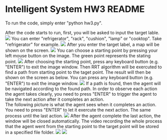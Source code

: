 # Intelligent System HW3 README

To run the code, simply enter "python hw3.py". 

After the code starts to run, first, you will be asked to input the target lable.
![](https://i.imgur.com/4vTkOLr.png)
You can enter "refrigerator", "rack", "cushion", "lamp" or "cooktop". Take "refrigerator" for example.
![](https://i.imgur.com/41Z1u6b.png)
After you enter the target label, a map will be shown on the screen. 
![](https://i.imgur.com/FBFBzSD.png)
You can choose a starting point by pressing your left mouse button on the image. The green point represents the stating point.
![](https://i.imgur.com/Voc0HN1.png)
After choosing the starting point, press any keyboard button (e.g. "ENTER") to exit the image window. Then RRT algorithm will be exercuted to find a path from starting point to the taget point. The result will then be shown on the screen as below. You can press any keyboard button (e.g. "ENTER") to exit the image window.
![](https://i.imgur.com/Hv7KPf0.png)
If a path is found, then the agent will be navigated according to the found path. In order to observe each action the agent takes clearly, you need to press "ENTER" to trigger the agent to take the next action after it completes an action.  
The following picture is what the agent sees when it completes an action. You need to press "ENTER" to let it exercute the next action. The same process until the last action. 
![](https://i.imgur.com/pYPQ4M8.png)
After the agent complete the last action, the window will be closed automatically. The video recording the whole process that the agent went from the starting point to the target point will be stored in a specified file folder.
![](https://i.imgur.com/b9UTHJA.png)
![](https://i.imgur.com/uV5X70r.png)








